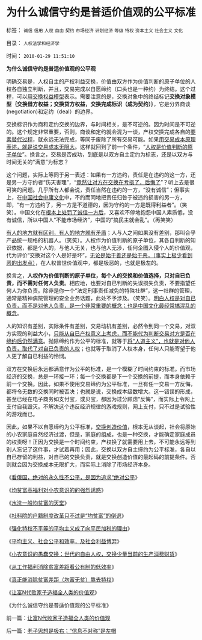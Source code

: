 # 为什么诚信守约是普适价值观的公平标准

标签： `诚信` `信用` `人权` `自由` `契约` `市场经济` `计划经济` `等级` `特权` `资本主义` `社会主义` `文化` 

目录： `人权法学和经济学`

时间： `2010-01-29 11:51:10`

**为什么诚信守约是普适价值观的公平观**

明确交易是，人权自主的产权利益交换，价值由双方作为价值判断的原子单位的人权各自独立判断，并且，交易完成以自愿缔约（口头也是一种约）为终结。这个过程，可以[用交换权益模型](../../../2009/10/31/人权利益交换对象伪代码逻辑.md)表示。需要注意的是，交换对象中的终结标记**交换对象模型｛交换借方权益；交换贷方权益，交换完成标识（成为契约）｝**，它是分界商谈(negotiation)和定约（deal）的边界。

交换标识作为商和定约交换的边界，与时间相关，是不可逆的。因为时间是不可逆的。这个规定非常重要，否则，商谈和定约就会混为一谈，产权交换完成各自的[要素替代过程](../../../2009/3/31/市场要素之万能与不能的意义.md)，就永远无法完成，等同于废除了所有交易可能。如果[用交易成本原理表述，就是说交易成本无限大](../../../2009/11/10/中国社会的交易成本和不确定性成本.md)。这样就回到了前一个条件，“[人权是价值判断的原子单位](../../../2010/1/21/人权是价值判断的原子单位.md)”。换言之，交易是否成功，到底是以双方自主定约为标志，还是以双方与时间无关的“满意”为标志？

这个问题，实际上等同于另一表述：如果有一方违约，责任是在违约的这一方，还是另一方守约者“伤天害理”，“[竟然让对方在交换在亏损了，后悔了](../../../2009/2/7/“不患贫而患不均”是伪公平，是特权化，社会等级化.md)”？听上去是很可笑的问题。几乎所有人都会说，责任当然在违约的一方，“没有诚信”；但事实上，在[中国社会中庸文化](../../../2009/8/24/中庸枉法,惩善扬恶,坏事做尽.md)中，不约而同地把责任归咎于被违约损害的另一方，即，“有一方违约了，另一方是不道德的，因为守约的一方是既得利益者”。（笑笑）。中国文化在[根本上处罚了诚信一方后](../../../2008/6/30/诚信是金！周老虎事件可能带给陕西朋友损失达百亿.md)，又喜欢不停地抱怨中国人素质低，没有诚信，所以中国人“不能市场经济”，中国的“搞民主就会乱”。（再笑笑）

[有人的地方就有区别，有人的地方就有矛盾](../../../2009/10/26/民主和人权，就是“允许一部分人先富起来”.md)；人与人之间如果没有差别，那叫合乎产品统一规格的机器人。（笑笑）。人权作为价值判断的原子单位，其各自判断的知识依据，都是个人的，与他人无关，也与他人无涉，任何企图入侵个人的价值观，代为评价“交换对这个人是好是坏”，[无论是始于善还是始于恶，（事实上极少看到恶的出发点）](../../../2009/9/23/孟荀人之初善恶之争及“行之初意本善”.md)，在人权普世价值观中，都是极恶的，也就是极左的。

换言之，**人权作为价值判断的原子单位，每个人的交换和价值选择，只对自已负责，而不需对任何人负责**。相应地，也要对自已判断的失误损失负责，不要指望任何人为你负责。除非是你一个“法定刑事责任减免的特殊社群”，这一社群的管理，通常是精神病院管理的安全业务话题，此处不予涉及。（笑笑）。[明白人权是对自已负责，而不是对他人负责，是一个非常重要的概念；也是中国文化最经常搞混乱的概念](../../../2009/6/12/民权，人权，民主权利和人道主义.md)。

人的知识有差别，实际条件有差别，交易动机有差别，必然令到同一个交易，对双方实现的利益大小，[只能从自已产权意义上考虑，而不能代为判断交易对方是否在缔约后仍然满意](../../../2009/10/29/利益和权力的对象模型.md)。抛除缔约作为公平的标准，就等于[将“人道主义”，也就是对他人负责，取代了对自已负责的人权](../../../2009/10/29/人道不是人权；人道主义和低人权社会的关系.md)；也就等于取消了人权本身，任何人只能寄望于他人更了解自已利益的怜悯。

双方在交换后永远都满意作为公平的标准，是一个模糊了时间约束的标准。而市场经济的交换，总是一环接一环；每一个交换都是下一个交换的前提，而本身依赖于前一个交换。因此，如果不使用交易缔约为公平标准，一旦有任一交易一方反悔，都将令无数的交换同时被否决；也就是说，交换成本级数增大。这一错误的形成，甚至已经在电子商务如支付宝，或贝宝，都因为过分顾虑“反悔”，而实际上令网上支付自我毁灭。不解决这个违反经济规律的游戏规则，网上支付，只不过是试验性的游戏而已。

因此，如果不以自愿缔约为公平标准，[交换创造价值](../../../2009/12/18/交换创造价值决定了“市场才是经济”.md)，根本无从谈起，社会将原始的小农家庭自然经济过渡，但是，家庭的组成，也是一种交换，才能确定家庭成员的权责呀！正因为交换是一个时间约束，产权换了就需要用上去，不可能永远等到别人忘记了这件事，才试着再用；因此，交换以双方自主缔约为公平标准，各自以自已存留的利益，对自已的交换负责，就是交换创造价值的最起码的前提条件。否则就会因为交换成本无限扩大，而实际上消除了市场经济本身。

《[看俄国，绝对的永久性不公平，是因为追求“绝对公平](../../../2010/1/12/看俄国，“均贫富”带来永久性不公平.md)》

《[均贫富高福利对小农意识的的强烈诱惑](../../../2009/9/7/均贫富高福利对小农意识的的强烈诱惑.md)》

《[水洗一般均贫富的天堂](../../../2009/8/26/水洗一般均贫富的天堂.md)》

《[社科院的户籍制度改革只不过是“均贫富”的倒退](../../../2009/6/5/社科院的户籍制度改革只不过是“均贫富”的倒退.md)》

《[强化特权不平等的平均主义成了向平民加税的理由](../../../2007/10/26/不要要平均主义作为加税的理由.md)》

《[平均主义、社会公平和效率，及社会利益博羿](../../../2009/1/29/平均主义、社会公平和效率，及社会利益博羿.md)》

《[小农意识的愚蠢交换：世代的自由人权，交换少量当前的生产消费财货](../../../2009/11/14/市场经济观点下小农的“愚蠢交换”.md)》

《[从工作福利消除贫富差距看公有制的低效率](../../../2009/11/28/从工作福利消除贫富差距看公有制的低效率.md)》

《[真正能消除贫富差距（均富无贫）靠去特权](../../../2009/8/8/均贫富就是去特权，对大部分国企员工都有利！.md)》

《[让富N代败家子造福全人类的价值观](../../../2010/1/28/让富N代败家子造福全人类的价值观.md)》

《为什么诚信守约是普适价值观的公平标准》



前一篇：[让富N代败家子造福全人类的价值观](../../../2010/1/28/让富N代败家子造福全人类的价值观.md)

后一篇：[老子思想是极右；“信息不对称”是左帽](../../../2010/1/29/老子思想是极右；“信息不对称”是左帽.md)